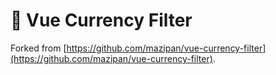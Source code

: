 # 🍒 Vue Currency Filter

Forked from [https://github.com/mazipan/vue-currency-filter](https://github.com/mazipan/vue-currency-filter).
